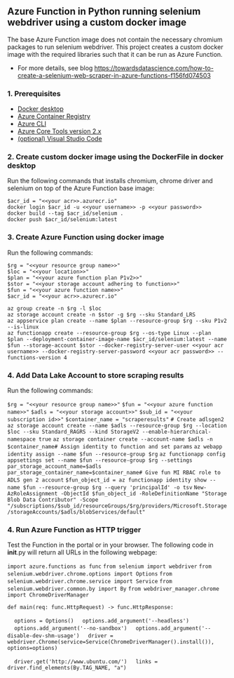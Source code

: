 ## Azure Function in Python running selenium webdriver using a custom docker image
The base Azure Function image does not contain the necessary chromium packages to run selenium webdriver. This project creates a custom docker image with the required libraries such that it can be run as Azure Function.

- For more details, see blog https://towardsdatascience.com/how-to-create-a-selenium-web-scraper-in-azure-functions-f156fd074503

### 1. Prerequisites

- [Docker desktop](https://docs.docker.com/get-docker/)
- [Azure Container Registry](https://docs.microsoft.com/nl-nl/azure/container-registry/container-registry-get-started-portal)
- [Azure CLI](https://docs.microsoft.com/en-us/cli/azure/install-azure-cli?view=azure-cli-latest)
- [Azure Core Tools version 2.x](https://docs.microsoft.com/en-us/azure/azure-functions/functions-run-local?tabs=windows%2Ccsharp%2Cbash#v2)
- [(optional) Visual Studio Code](https://code.visualstudio.com/)

### 2. Create custom docker image using the DockerFile in docker desktop

Run the following commands that installs chromium, chrome driver and selenium on top of the Azure Function base image:

`$acr_id = "<<your acr>>.azurecr.io"`  
`docker login $acr_id -u <<your username>> -p <<your password>>`  
`docker build --tag $acr_id/selenium .`  
`docker push $acr_id/selenium:latest`

### 3. Create Azure Function using docker image

Run the following commands:

`$rg = "<<your resource group name>>"`  
`$loc = "<<your location>>"`  
`$plan = "<<your azure function plan P1v2>>"`  
`$stor = "<<your storage account adhering to function>>"`  
`$fun = "<<your azure function name>>"`  
`$acr_id = "<<your acr>>.azurecr.io"`  

`az group create -n $rg -l $loc`  
`az storage account create -n $stor -g $rg --sku Standard_LRS`  
`az appservice plan create --name $plan --resource-group $rg --sku P1v2 --is-linux`  
`az functionapp create --resource-group $rg --os-type Linux --plan $plan --deployment-container-image-name $acr_id/selenium:latest --name $fun --storage-account $stor --docker-registry-server-user <<your acr username>> --docker-registry-server-password <<your acr password>> --functions-version 4`

### 4. Add Data Lake Account to store scraping results

Run the following commands:

`$rg = "<<your resource group name>>"`
`$fun = "<<your azure function name>>"`
`$adls = "<<your storage account>>"`
`$sub_id = "<<your subscription id>>"`
`$container_name = "scraperesults"`
`# Create adlsgen2`
`az storage account create --name $adls --resource-group $rg --location $loc --sku Standard_RAGRS --kind StorageV2 --enable-hierarchical-namespace true`
`az storage container create --account-name $adls -n $container_name# Assign identity to function and set params`
`az webapp identity assign --name $fun --resource-group $rg`
`az functionapp config appsettings set --name $fun --resource-group $rg --settings par_storage_account_name=$adls par_storage_container_name=$container_name# Give fun MI RBAC role to ADLS gen 2 account`
`$fun_object_id = az functionapp identity show --name $fun --resource-group $rg --query 'principalId' -o tsv`
`New-AzRoleAssignment -ObjectId $fun_object_id -RoleDefinitionName "Storage Blob Data Contributor" -Scope  "/subscriptions/$sub_id/resourceGroups/$rg/providers/Microsoft.Storage/storageAccounts/$adls/blobServices/default"`

### 4. Run Azure Function as HTTP trigger

Test the Function in the portal or in your browser. The following code in __init__.py will return all URLs in the following webpage:

`import azure.functions as func`
`from selenium import webdriver`
`from selenium.webdriver.chrome.options import Options`
`from selenium.webdriver.chrome.service import Service`
`from selenium.webdriver.common.by import By`
`from webdriver_manager.chrome import ChromeDriverManager`

`def main(req: func.HttpRequest) -> func.HttpResponse:`  

&nbsp;&nbsp;&nbsp;&nbsp;`options = Options()`
&nbsp;&nbsp;&nbsp;&nbsp;`options.add_argument('--headless')`
&nbsp;&nbsp;&nbsp;&nbsp;`options.add_argument('--no-sandbox')`
&nbsp;&nbsp;&nbsp;&nbsp;`options.add_argument('--disable-dev-shm-usage')`
&nbsp;&nbsp;&nbsp;&nbsp;`driver = webdriver.Chrome(service=Service(ChromeDriverManager().install()), options=options)`

&nbsp;&nbsp;&nbsp;&nbsp;`driver.get('http://www.ubuntu.com/')`
&nbsp;&nbsp;&nbsp;&nbsp;`links = driver.find_elements(By.TAG_NAME, "a")`